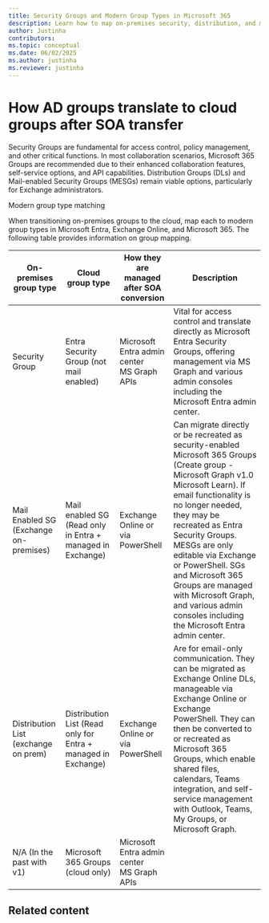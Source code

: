```yaml
---
title: Security Groups and Modern Group Types in Microsoft 365
description: Learn how to map on-premises security, distribution, and mail-enabled groups to modern Microsoft 365 group types for access control and collaboration.
author: Justinha
contributors:
ms.topic: conceptual
ms.date: 06/02/2025
ms.author: justinha
ms.reviewer: justinha
---
```


# How AD groups translate to cloud groups after SOA transfer

Security Groups are fundamental for access control, policy management, and other critical functions. In most collaboration scenarios, Microsoft 365 Groups are recommended due to their enhanced collaboration features, self-service options, and API capabilities. Distribution Groups (DLs) and Mail-enabled Security Groups (MESGs) remain viable options, particularly for Exchange administrators.

Modern group type matching

When transitioning on-premises groups to the cloud, map each to modern group types in Microsoft Entra, Exchange Online, and Microsoft 365. The following table provides information on group mapping.

| On-premises group type | Cloud group type | How they are managed after SOA conversion | Description |
|-----------------------|------------------|------------------------------------------|-------------|
| Security Group | Entra Security Group (not mail enabled) | Microsoft Entra admin center <br> MS Graph APIs | Vital for access control and translate directly as Microsoft Entra Security Groups, offering management via MS Graph and various admin consoles including the Microsoft Entra admin center. |
| Mail Enabled SG (Exchange on-premises) | Mail enabled SG (Read only in Entra + managed in Exchange) | Exchange Online or via PowerShell | Can migrate directly or be recreated as security-enabled Microsoft 365 Groups (Create group - Microsoft Graph v1.0 Microsoft Learn). If email functionality is no longer needed, they may be recreated as Entra Security Groups. MESGs are only editable via Exchange or PowerShell. SGs and Microsoft 365 Groups are managed with Microsoft Graph, and various admin consoles including the Microsoft Entra admin center. |
| Distribution List (exchange on prem) | Distribution List (Read only for Entra + managed in Exchange) | Exchange Online or via PowerShell | Are for email-only communication. They can be migrated as Exchange Online DLs, manageable via Exchange Online or Exchange PowerShell. They can then be converted to or recreated as Microsoft 365 Groups, which enable shared files, calendars, Teams integration, and self-service management with Outlook, Teams, My Groups, or Microsoft Graph. |
| N/A (In the past with v1) | Microsoft 365 Groups (cloud only) | Microsoft Entra admin center <br> MS Graph APIs |  |

## Related content

